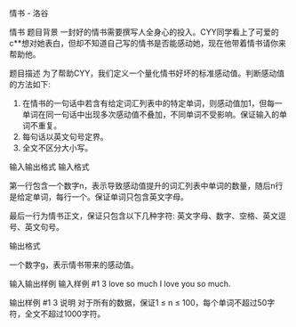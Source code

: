



情书 - 洛谷














情书
题目背景
一封好的情书需要撰写人全身心的投入。CYY同学看上了可爱的c**想对她表白，但却不知道自己写的情书是否能感动她，现在他带着情书请你来帮助他。


题目描述
为了帮助CYY，我们定义一个量化情书好坏的标准感动值。判断感动值的方法如下:

1. 在情书的一句话中若含有给定词汇列表中的特定单词，则感动值加1，但每一单词在同一句话中出现多次感动值不叠加，不同单词不受影响。保证输入的单词不重复。
2. 每句话以英文句号定界。
3. 全文不区分大小写。

输入输出格式
输入格式

第一行包含一个数字n，表示导致感动值提升的词汇列表中单词的数量，随后n行是给定单词，每行一个。保证单词只包含英文字母。

最后一行为情书正文，保证只包含以下几种字符: 英文字母、数字、空格、英文逗号、英文句号。

输出格式

一个数字g，表示情书带来的感动值。

输入输出样例
输入样例 #1
3
love
so
much
I love you so much.

输出样例 #1
3
说明
对于所有的数据，保证1 ≤ n ≤ 100，每个单词不超过50字符，全文不超过1000字符。







